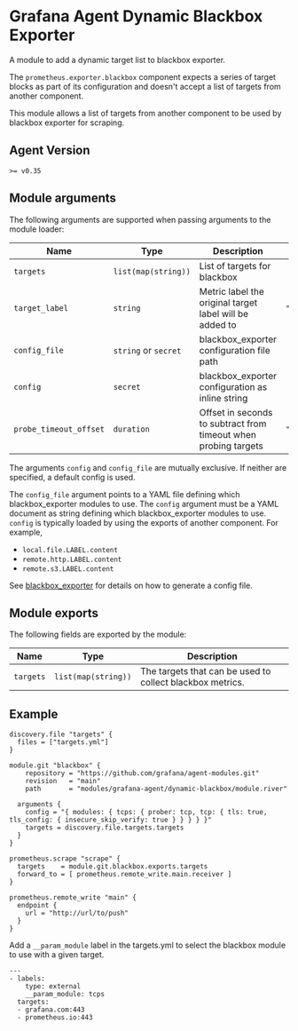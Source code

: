 # Grafana Agent Dynamic Blackbox Exporter

A module to add a dynamic target list to blackbox exporter.

The `prometheus.exporter.blackbox` component expects a series of target blocks as part of its configuration and doesn't accept a list of targets from another component.

This module allows a list of targets from another component to be used by blackbox exporter for scraping.

## Agent Version

`>= v0.35`

## Module arguments

The following arguments are supported when passing arguments to the module loader:

| Name | Type | Description | Default | Required
| ---- | ---- | ----------- | ------- | --------
| `targets`  | `list(map(string))`   | List of targets for blackbox | | yes
| `target_label` | `string` | Metric label the original target label will be added to | `"address"` | no
| `config_file`     | `string` or `secret`  | 	blackbox_exporter configuration file path | | no
| `config` | `secret`   | blackbox_exporter configuration as inline string | | no
| `probe_timeout_offset`       | `duration`   | Offset in seconds to subtract from timeout when probing targets | `"0.5s"` | no

The arguments `config` and `config_file` are mutually exclusive. If neither are specified, a default config is used.

The `config_file` argument points to a YAML file defining which blackbox_exporter modules to use.
The `config` argument must be a YAML document as string defining which blackbox_exporter modules to use.
`config` is typically loaded by using the exports of another component. For example,

- `local.file.LABEL.content`
- `remote.http.LABEL.content`
- `remote.s3.LABEL.content`

See [blackbox_exporter]( https://github.com/prometheus/blackbox_exporter/blob/master/example.yml) for details on how to generate a config file.

## Module exports

The following fields are exported by the module:

| Name | Type | Description
| ---- | ---- | -----------
| `targets` | `list(map(string))` | The targets that can be used to collect blackbox metrics.

## Example

```
discovery.file "targets" {
  files = ["targets.yml"]
}

module.git "blackbox" {
    repository = "https://github.com/grafana/agent-modules.git"
    revision   = "main"
    path       = "modules/grafana-agent/dynamic-blackbox/module.river"

  arguments {
    config = "{ modules: { tcps: { prober: tcp, tcp: { tls: true, tls_config: { insecure_skip_verify: true } } } } }"
    targets = discovery.file.targets.targets
  }
}

prometheus.scrape "scrape" {
  targets    = module.git.blackbox.exports.targets
  forward_to = [ prometheus.remote_write.main.receiver ]
}

prometheus.remote_write "main" {
  endpoint {
    url = "http://url/to/push"
  }
}
```

Add a `__param_module` label in the targets.yml to select the blackbox module to use with a given target.

```
---
- labels:
    type: external
    __param_module: tcps
  targets:
  - grafana.com:443
  - prometheus.io:443
```